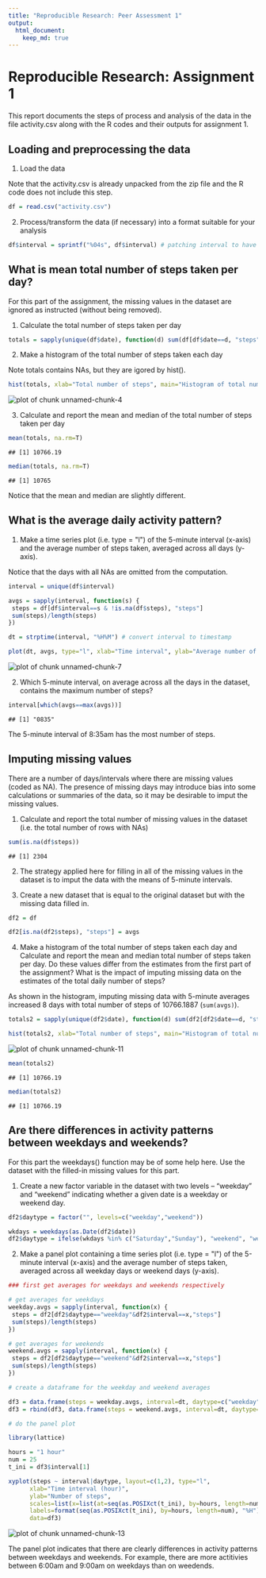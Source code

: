 ```yaml
---
title: "Reproducible Research: Peer Assessment 1"
output: 
  html_document:
    keep_md: true
---
```

# Reproducible Research: Assignment 1

This report documents the steps of process and analysis of
the data in the file activity.csv along with the R codes
and their outputs for assignment 1.

## Loading and preprocessing the data

1. Load the data

 Note that the activity.csv is already unpacked from the zip file and
the R code does not include this step.

 
 ```r
 df = read.csv("activity.csv")
 ```

2. Process/transform the data (if necessary) into a format suitable for your analysis 

 
 ```r
 df$interval = sprintf("%04s", df$interval) # patching interval to have 4 digits
 ```

## What is mean total number of steps taken per day?

For this part of the assignment, the missing values in the dataset are ignored
as instructed (without being removed).

1. Calculate the total number of steps taken per day

 
 ```r
 totals = sapply(unique(df$date), function(d) sum(df[df$date==d, "steps"]))
 ```

2. Make a histogram of the total number of steps taken each day

 Note totals contains NAs, but they are igored by hist().

 
 ```r
 hist(totals, xlab="Total number of steps", main="Histogram of total number of steps")
 ```
 
 ![plot of chunk unnamed-chunk-4](figure/unnamed-chunk-4-1.png) 

3. Calculate and report the mean and median of the total number of steps taken per day

 
 ```r
 mean(totals, na.rm=T)
 ```
 
 ```
 ## [1] 10766.19
 ```

 
 ```r
 median(totals, na.rm=T)
 ```
 
 ```
 ## [1] 10765
 ```

Notice that the mean and median are slightly different.

## What is the average daily activity pattern?

1. Make a time series plot (i.e. type = "l") of the 5-minute interval (x-axis) and the average number of steps taken, averaged across all days (y-axis).

 Notice that the days with all NAs are omitted from the computation.

 
 ```r
 interval = unique(df$interval)
 
 avgs = sapply(interval, function(s) {
  steps = df[df$interval==s & !is.na(df$steps), "steps"]
  sum(steps)/length(steps)
 })
 
 dt = strptime(interval, "%H%M") # convert interval to timestamp
 
 plot(dt, avgs, type="l", xlab="Time interval", ylab="Average number of steps")
 ```
 
 ![plot of chunk unnamed-chunk-7](figure/unnamed-chunk-7-1.png) 

2. Which 5-minute interval, on average across all the days in the dataset, contains the maximum number of steps?

 
 ```r
 interval[which(avgs==max(avgs))]
 ```
 
 ```
 ## [1] "0835"
 ```

The 5-minute interval of 8:35am has the most number of steps.

## Imputing missing values

There are a number of days/intervals where there are missing values
(coded as NA). The presence of missing days may introduce bias into
some calculations or summaries of the data, so it may be desirable
to imput the missing values.

1. Calculate and report the total number of missing values in the dataset (i.e. the total number of rows with NAs)

 
 ```r
 sum(is.na(df$steps))
 ```
 
 ```
 ## [1] 2304
 ```

2. The strategy applied here for filling in all of the missing values in
the dataset is to imput the data with the means of 5-minute intervals.

3. Create a new dataset that is equal to the original dataset
but with the missing data filled in.

 
 ```r
 df2 = df
 
 df2[is.na(df2$steps), "steps"] = avgs
 ```

4. Make a histogram of the total number of steps taken each day and Calculate and report the mean and median total number of steps taken per day. Do these values differ from the estimates from the first part of the assignment? What is the impact of imputing missing data on the estimates of the total daily number of steps?

 As shown in the histogram, imputing missing data with 5-minute averages increased 8 days with total number of steps of 10766.1887 (`sum(avgs)`).

 
 ```r
 totals2 = sapply(unique(df2$date), function(d) sum(df2[df2$date==d, "steps"]))
 
 hist(totals2, xlab="Total number of steps", main="Histogram of total number of steps")
 ```
 
 ![plot of chunk unnamed-chunk-11](figure/unnamed-chunk-11-1.png) 
 
 ```r
 mean(totals2)
 ```
 
 ```
 ## [1] 10766.19
 ```
 
 ```r
 median(totals2)
 ```
 
 ```
 ## [1] 10766.19
 ```

## Are there differences in activity patterns between weekdays and weekends?

For this part the weekdays() function may be of some help here. Use the dataset with the filled-in missing values for this part.

1. Create a new factor variable in the dataset with two levels – “weekday” and “weekend” indicating whether a given date is a weekday or weekend day.

 
 ```r
 df2$daytype = factor("", levels=c("weekday","weekend"))
 
 wkdays = weekdays(as.Date(df2$date))
 df2$daytype = ifelse(wkdays %in% c("Saturday","Sunday"), "weekend", "weekday")
 ```

2. Make a panel plot containing a time series plot (i.e. type = "l") of the 5-minute interval (x-axis) and the average number of steps taken, averaged across all weekday days or weekend days (y-axis).

 
 ```r
 ### first get averages for weekdays and weekends respectively
 
 # get averages for weekdays
 weekday.avgs = sapply(interval, function(x) {
  steps = df2[df2$daytype=="weekday"&df2$interval==x,"steps"]
  sum(steps)/length(steps)
 })
 
 # get averages for weekends
 weekend.avgs = sapply(interval, function(x) {
  steps = df2[df2$daytype=="weekend"&df2$interval==x,"steps"]
  sum(steps)/length(steps)
 })
 
 # create a dataframe for the weekday and weekend averages
 
 df3 = data.frame(steps = weekday.avgs, interval=dt, daytype=c("weekday"))
 df3 = rbind(df3, data.frame(steps = weekend.avgs, interval=dt, daytype=c("weekend")))
 
 # do the panel plot
 
 library(lattice)
 
 hours = "1 hour"
 num = 25
 t_ini = df3$interval[1]
 
 xyplot(steps ~ interval|daytype, layout=c(1,2), type="l",
       xlab="Time interval (hour)",
       ylab="Number of steps",
       scales=list(x=list(at=seq(as.POSIXct(t_ini), by=hours, length=num),
       labels=format(seq(as.POSIXct(t_ini), by=hours, length=num), "%H"))),
       data=df3)
 ```
 
 ![plot of chunk unnamed-chunk-13](figure/unnamed-chunk-13-1.png) 

The panel plot indicates that there are clearly differences
in activity patterns between weekdays and weekends.
For example, there are more actitivies between 6:00am and 9:00am
on weekdays than on weedends.
